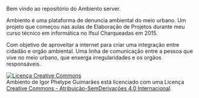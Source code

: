 Bem vindo ao repositório do Ambiento server.

Ambiento é uma plataforma de denuncia ambiental do meio urbano.
Um projeto que começou nas aulas de Elaboração de Projetos durante meu curso técnico em informática no Ifsul Charqueadas em 2015.

Com objetivo de aproveitar a internet para criar uma integração entre cidadão e orgão ambiental.
Uma linha de comunicação entre a pessoa que vive no meio urbano, que enxerga irregularidades e os orgãos responsáveis.

<a rel="license" href="http://creativecommons.org/licenses/by-nd/4.0/"><img alt="Licença Creative Commons" style="border-width:0" src="https://i.creativecommons.org/l/by-nd/4.0/88x31.png" /></a><br /><span xmlns:dct="http://purl.org/dc/terms/" property="dct:title">Ambiento</span> de <span xmlns:cc="http://creativecommons.org/ns#" property="cc:attributionName">Igor Phelype Guimarães</span> está licenciado com uma Licença <a rel="license" href="http://creativecommons.org/licenses/by-nd/4.0/">Creative Commons - Atribuição-SemDerivações 4.0 Internacional</a>.
